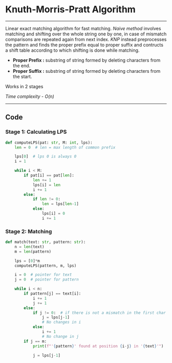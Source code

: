 # Knuth-Morris-Pratt Algorithm

---

Linear exact matching algorithm for fast matching. _Naive method_ involves matching and shifting over the whole string one by one, in case of mismatch comparisons are repeated again from next index. _KNP_ instead preprocesses the pattern and finds the proper prefix equal to proper suffix and contructs a shift table according to which shifting is done while matching.

- **Proper Prefix :** substring of string formed by deleting characters from the end.
- **Proper Suffix :** substring of string formed by deleting characters from the start.

Works in 2 stages

_Time complexity - O(n)_

---

## Code

### Stage 1: Calculating LPS

```Python
def computeLPS(pat: str, M: int, lps):
    len = 0  # len = max length of common prefix

    lps[0]  # lps 0 is always 0
    i = 1

    while i < M:
        if pat[i] == pat[len]:
            len += 1
            lps[i] = len
            i += 1
        else:
            if len != 0:
                len = lps[len-1]
            else:
                lps[i] = 0
                i += 1
```

### Stage 2: Matching

```Python
def match(text: str, pattern: str):
    n = len(text)
    m = len(pattern)

    lps = [0]*m
    computeLPS(pattern, m, lps)

    i = 0  # pointer for text
    j = 0  # pointer for pattern

    while i < n:
        if pattern[j] == text[i]:
            i += 1
            j += 1
        else:
            if j != 0:  # if there is not a mismatch in the first char itself
                j = lps[j-1]
                # No changes in i
            else:
                i += 1
                # No change in j
        if j == m:
            print(f"'{pattern}' found at position {i-j} in '{text}'")

            j = lps[j-1]

```
